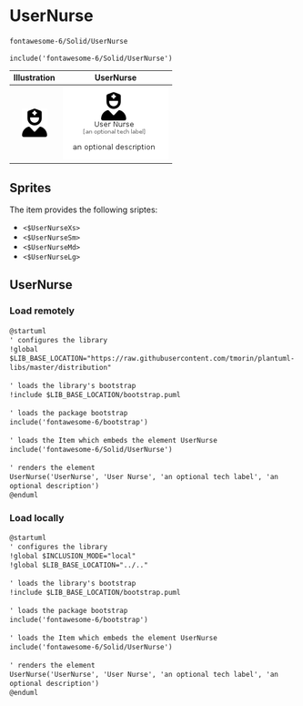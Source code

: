 # UserNurse


```text
fontawesome-6/Solid/UserNurse
```

```text
include('fontawesome-6/Solid/UserNurse')
```



| Illustration | UserNurse |
| :---: | :---: |
| ![illustration for Illustration](../../fontawesome-6/Solid/UserNurse.png) | ![illustration for UserNurse](../../fontawesome-6/Solid/UserNurse.Local.png) |



## Sprites
The item provides the following sriptes:

- `<$UserNurseXs>`
- `<$UserNurseSm>`
- `<$UserNurseMd>`
- `<$UserNurseLg>`





## UserNurse

### Load remotely
```plantuml
@startuml
' configures the library
!global $LIB_BASE_LOCATION="https://raw.githubusercontent.com/tmorin/plantuml-libs/master/distribution"

' loads the library's bootstrap
!include $LIB_BASE_LOCATION/bootstrap.puml

' loads the package bootstrap
include('fontawesome-6/bootstrap')

' loads the Item which embeds the element UserNurse
include('fontawesome-6/Solid/UserNurse')

' renders the element
UserNurse('UserNurse', 'User Nurse', 'an optional tech label', 'an optional description')
@enduml
```

### Load locally
```plantuml
@startuml
' configures the library
!global $INCLUSION_MODE="local"
!global $LIB_BASE_LOCATION="../.."

' loads the library's bootstrap
!include $LIB_BASE_LOCATION/bootstrap.puml

' loads the package bootstrap
include('fontawesome-6/bootstrap')

' loads the Item which embeds the element UserNurse
include('fontawesome-6/Solid/UserNurse')

' renders the element
UserNurse('UserNurse', 'User Nurse', 'an optional tech label', 'an optional description')
@enduml
```

